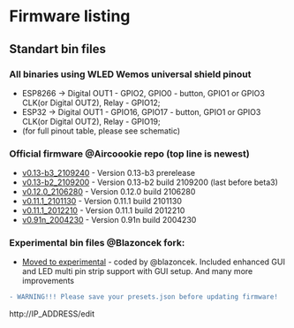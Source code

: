 # Firmware listing

## Standart bin files

### All binaries using WLED Wemos universal shield pinout

- ESP8266 -> Digital OUT1 - GPIO2, GPIO0 - button, GPIO1 or GPIO3 CLK(or Digital OUT2), Relay - GPIO12;
- ESP32 -> Digital OUT1 - GPIO16, GPIO17 - button, GPIO1 or GPIO3 CLK(or Digital OUT2), Relay - GPIO19;
- (for full pinout table, please see schematic)

### Official firmware @Aircoookie repo (top line is newest)

- [v0.13-b3_2109240](https://github.com/srg74/WLED-wemos-shield/tree/master/resources/Firmware/WLED_wemos_shield/v0.13.0-b3) - Version 0.13-b3 prerelease
- [v0.13-b2_2109200](https://github.com/srg74/WLED-wemos-shield/tree/master/resources/Firmware/WLED_wemos_shield/v0.13.0-b2) - Version 0.13-b2 build 2109200 (last before beta3)
- [v0.12.0_2106280](https://github.com/srg74/WLED-wemos-shield/tree/master/resources/Firmware/WLED_wemos_shield/v0.12.0_2106201) - Version 0.12.0 build 2106280
- [v0.11.1_2101130](https://github.com/srg74/WLED-wemos-shield/tree/master/resources/Firmware/WLED_wemos_shield/v0.11.1_2101130) - Version 0.11.1 build 2101130
- [v0.11.1_2012210](https://github.com/srg74/WLED-wemos-shield/tree/master/resources/Firmware/WLED_wemos_shield/v0.11.1_2012210) - Version 0.11.1 build 2012210
- [v0.91n_2004230](https://github.com/srg74/WLED-wemos-shield/tree/master/resources/Firmware/WLED_wemos_shield/v0.91n_2004230) - Version 0.91n build 2004230
### Experimental bin files @Blazoncek fork:

- [Moved to experimental](https://github.com/srg74/WLED-wemos-shield/tree/master/resources/experimental) - coded by @blazoncek. Included enhanced GUI and LED multi pin strip support with GUI setup. And many more improvements 
```diff
- WARNING!!! Please save your presets.json before updating firmware!
```
http://IP_ADDRESS/edit
```
